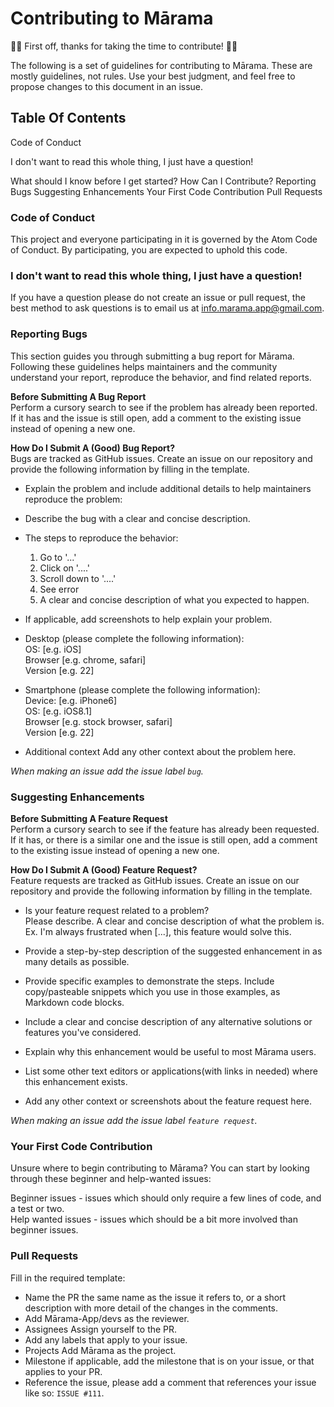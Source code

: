 # Contributing to Mārama  
💜🎉 First off, thanks for taking the time to contribute! 🎉💜  

The following is a set of guidelines for contributing to Mārama. These are mostly guidelines, not rules. Use your best judgment, and feel free to propose changes to this document in an issue.

## Table Of Contents  
Code of Conduct

I don't want to read this whole thing, I just have a question!

What should I know before I get started?
How Can I Contribute?
Reporting Bugs
Suggesting Enhancements
Your First Code Contribution
Pull Requests

### Code of Conduct
This project and everyone participating in it is governed by the Atom Code of Conduct. By participating, you are expected to uphold this code. 

### I don't want to read this whole thing, I just have a question!
If you have a question please do not create an issue or pull request, the best method to ask questions is to email us at info.marama.app@gmail.com.

### Reporting Bugs  
This section guides you through submitting a bug report for Mārama. Following these guidelines helps maintainers and the community understand your report, reproduce the behavior, and find related reports.

**Before Submitting A Bug Report**  
Perform a cursory search to see if the problem has already been reported. If it has and the issue is still open, add a comment to the existing issue instead of opening a new one.

**How Do I Submit A (Good) Bug Report?**  
Bugs are tracked as GitHub issues. Create an issue on our repository and provide the following information by filling in the template.

- Explain the problem and include additional details to help maintainers reproduce the problem:

- Describe the bug with a clear and concise description.

- The steps to reproduce the behavior:

    1. Go to '...'
    2. Click on '....'
    3. Scroll down to '....'
    4. See error
    5. A clear and concise description of what you expected to happen.

- If applicable, add screenshots to help explain your problem.

- Desktop (please complete the following information):  
    OS: [e.g. iOS]  
    Browser [e.g. chrome, safari]  
    Version [e.g. 22]  
    
 - Smartphone (please complete the following information):  
    Device: [e.g. iPhone6]  
    OS: [e.g. iOS8.1]  
    Browser [e.g. stock browser, safari]  
    Version [e.g. 22]  
    
 - Additional context Add any other context about the problem here.

_When making an issue add the issue label `bug`._

### Suggesting Enhancements  

**Before Submitting A Feature Request**  
Perform a cursory search to see if the feature has already been requested. If it has, or there is a similar one and the issue is still open, add a comment to the existing issue instead of opening a new one.

**How Do I Submit A (Good) Feature Request?**  
Feature requests are tracked as GitHub issues. Create an issue on our repository and provide the following information by filling in the template.

- Is your feature request related to a problem?  
    Please describe. A clear and concise description of what the problem is. Ex. I'm always frustrated when [...], this feature would solve this.

- Provide a step-by-step description of the suggested enhancement in as many details as possible.

- Provide specific examples to demonstrate the steps. Include copy/pasteable snippets which you use in those examples, as Markdown code blocks.

- Include a clear and concise description of any alternative solutions or features you've considered.

- Explain why this enhancement would be useful to most Mārama users.

- List some other text editors or applications(with links in needed) where this enhancement exists.

- Add any other context or screenshots about the feature request here.

_When making an issue add the issue label `feature request`._ 

### Your First Code Contribution
Unsure where to begin contributing to Mārama? You can start by looking through these beginner and help-wanted issues:

Beginner issues - issues which should only require a few lines of code, and a test or two.  
Help wanted issues - issues which should be a bit more involved than beginner issues.

### Pull Requests
Fill in the required template: 
- Name the PR the same name as the issue it refers to, or a short description with more detail of the changes in the comments.
- Add Mārama-App/devs as the reviewer.
- Assignees Assign yourself to the PR.
- Add any labels that apply to your issue.
- Projects Add Mārama as the project.
- Milestone if applicable, add the milestone that is on your issue, or that applies to your PR.
- Reference the issue, please add a comment that references your issue like so: `ISSUE #111`.


